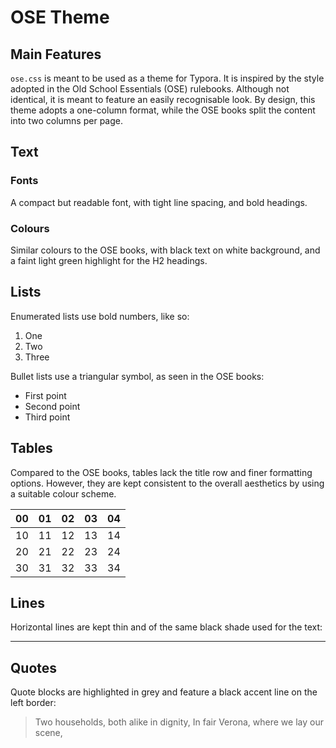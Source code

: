 # OSE Theme

## Main Features

`ose.css` is meant to be used as a theme for Typora. It is inspired by the style adopted in the Old School Essentials (OSE) rulebooks. Although not identical, it is meant to feature an easily recognisable look. By design, this theme adopts a one-column format, while the OSE books split the content into two columns per page.

## Text

### Fonts

A compact but readable font, with tight line spacing, and bold headings. 

### Colours

Similar colours to the OSE books, with black text on white background, and a faint light green highlight for the H2 headings.

## Lists

Enumerated lists use bold numbers, like so:

1. One
2. Two
3. Three

Bullet lists use a triangular symbol, as seen in the OSE books:

* First point
* Second point
* Third point


## Tables

Compared to the OSE books, tables lack the title row and finer formatting options. However, they are kept consistent to the overall aesthetics by using a suitable colour scheme. 

| 00   | 01   | 02   | 03   | 04   |
| ---- | ---- | ---- | ---- | ---- |
| 10   | 11   | 12   | 13   | 14   |
| 20   | 21   | 22   | 23   | 24   |
| 30   | 31   | 32   | 33   | 34   |

## Lines

Horizontal lines are kept thin and of the same black shade used for the text:

---

## Quotes

Quote blocks are highlighted in grey and feature a black accent line on the left border:

> Two households, both alike in dignity,
> In fair Verona, where we lay our scene,
